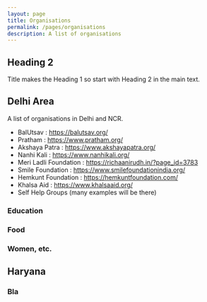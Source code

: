 ```yaml
---
layout: page
title: Organisations
permalink: /pages/organisations
description: A list of organisations
---
```

## Heading 2
Title makes the Heading 1 so start with Heading 2 in the main text.

## Delhi Area
A list of organisations in Delhi and NCR.
- BalUtsav : https://balutsav.org/
- Pratham : https://www.pratham.org/
- Akshaya Patra : https://www.akshayapatra.org/
- Nanhi Kali : https://www.nanhikali.org/
- Meri Ladli Foundation : https://richaanirudh.in/?page_id=3783
- Smile Foundation : https://www.smilefoundationindia.org/
- Hemkunt Foundation : https://hemkuntfoundation.com/
- Khalsa Aid :  https://www.khalsaaid.org/
- Self Help Groups (many examples will be there)

### Education

### Food

### Women, etc.

## Haryana

### Bla



